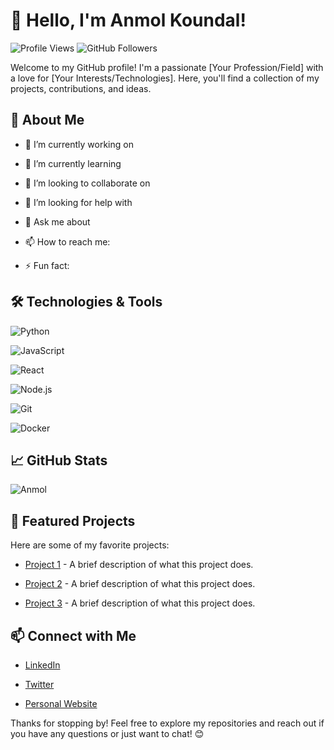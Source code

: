 # 👋 Hello, I'm Anmol Koundal!


![Profile Views](https://komarev.com/ghpvc/?username=yourusername&color=blue) ![GitHub Followers](https://img.shields.io/github/followers/yourusername?style=social)


Welcome to my GitHub profile! I'm a passionate [Your Profession/Field] with a love for [Your Interests/Technologies]. Here, you'll find a collection of my projects, contributions, and ideas.


## 🚀 About Me


- 🔭 I’m currently working on 

- 🌱 I’m currently learning 

- 👯 I’m looking to collaborate on 

- 🤔 I’m looking for help with 

- 💬 Ask me about 

- 📫 How to reach me: 

- ⚡ Fun fact: 


## 🛠️ Technologies & Tools


![Python](https://img.shields.io/badge/-Python-3776AB?style=flat&logo=python&logoColor=white)

![JavaScript](https://img.shields.io/badge/-JavaScript-F7DF1E?style=flat&logo=javascript&logoColor=black)

![React](https://img.shields.io/badge/-React-61DAFB?style=flat&logo=react&logoColor=black)

![Node.js](https://img.shields.io/badge/-Node.js-339933?style=flat&logo=node.js&logoColor=white)

![Git](https://img.shields.io/badge/-Git-F05032?style=flat&logo=git&logoColor=white)

![Docker](https://img.shields.io/badge/-Docker-2496ED?style=flat&logo=docker&logoColor=white)


## 📈 GitHub Stats


![Anmol](https://github-readme-stats.vercel.app/api?username=yourusername&show_icons=true&theme=radical)


## 🌟 Featured Projects


Here are some of my favorite projects:


- [Project 1](https://github.com/yourusername/project1) - A brief description of what this project does.

- [Project 2](https://github.com/yourusername/project2) - A brief description of what this project does.

- [Project 3](https://github.com/yourusername/project3) - A brief description of what this project does.


## 📫 Connect with Me


- [LinkedIn](https://www.linkedin.com/in/yourprofile)

- [Twitter](https://twitter.com/yourprofile)

- [Personal Website](https://yourwebsite.com)


Thanks for stopping by! Feel free to explore my repositories and reach out if you have any questions or just want to chat! 😊

<!---
avnk-342/avnk-342 is a ✨ special ✨ repository because its `README.md` (this file) appears on your GitHub profile.
You can click the Preview link to take a look at your changes.
--->
